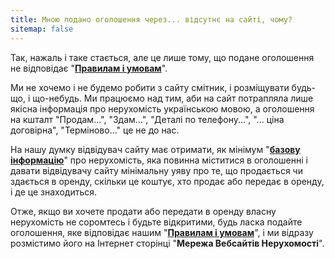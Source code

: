 ```yaml
---
title: Мною подано оголошення через... відсутнє на сайті, чому?
sitemap: false
---
```


Так, нажаль і таке стається, але це лише тому, що подане оголошення не відповідає "**[Правилам і умовам](https://www.realestate.if.ua/terms-and-conditions.html)**".

Ми не хочемо і не будемо робити з сайту смітник, і розміщувати будь-що, і що-небудь. Ми працюємо над тим, аби на сайт потрапляла лише якісна інформація про нерухомість українською мовою, а оголошення на кшталт "Продам...", "Здам...", "Деталі по телефону...", "... ціна договірна", "Терміново..." це не до нас.

На нашу думку відвідувач сайту має отримати, як мінімум "**[базову інформацію](https://www.realestate.if.ua/terms-and-conditions.html#general-real-estate-data)**" про нерухомість, яка повинна міститися в оголошенні і давати відвідувачу сайту мінімальну уяву про те, що продається чи здається в оренду, скільки це коштує, хто продає або передає в оренду, і де це знаходиться.

Отже, якщо ви хочете продати або передати в оренду власну нерухомість не соромтесь і будьте відкритими, будь ласка подайте оголошення, яке відповідає нашим "**[Правилам і умовам](https://www.realestate.if.ua/terms-and-conditions.html)**", і ми відразу розмістимо його на Інтернет сторінці "**Мережа Вебсайтів Нерухомості**".

